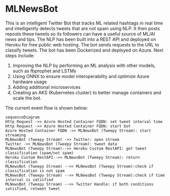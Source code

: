 # MLNewsBot

This is an intelligent Twitter Bot that tracks ML related hashtags in real time and intelligently detects tweets that are not spam using NLP. It then posts reposts these tweets so its followers can have a useful source of ML/AI news and tips.
The NLP has been built into a REST API and deployed on Heroku for free public web hosting. The bot sends requests to the URL to classify tweets.
The bot has been Dockerized and deployed on Azure. Next steps include: 
1. Improving the NLP by performing an ML analysis with other models, such as fbprophet and LSTMs
2. Using ONNX to ensure model interoperability and optimize Azure hardware usage
3. Adding additional microservices
4. Creating an AKS (Kubernetes cluster) to better manage containers and scale the bot.  

The current event flow is shown below:
```mermaid
sequenceDiagram
Http Request ->> Azure Hosted Container FQDN: set tweet interval time
Http Request ->> Azure Hosted Container FQDN: start bot
Azure Hosted Container FQDN ->> MLNewsBot (Tweepy Stream): start streaming
MLNewsBot (Tweepy Stream) ->> Twitter: open stream
Twitter ->> MLNewsBot (Tweepy Stream): tweet data
MLNewsBot (Tweepy Stream)-->> Heroku Custom RestAPI: get tweet classification (spam/not spam)
Heroku Custom RestAPI-->> MLNewsBot (Tweepy Stream): return classification
MLNewsBot (Tweepy Stream) -->> MLNewsBot (Tweepy Stream):check if classification is not spam
MLNewsBot (Tweepy Stream) -->> MLNewsBot (Tweepy Stream):check if time interval is satisfied
MLNewsBot (Tweepy Stream) -->> Twitter Handle: if both conditions satisfied, retweet tweet
```
